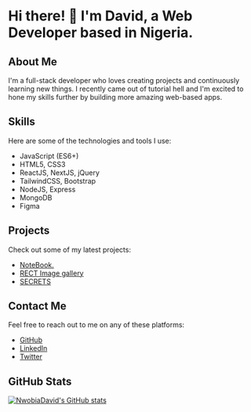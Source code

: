 # Hi there! 👋 I'm David, a Web Developer based in Nigeria.

## About Me
I'm a full-stack developer who loves creating projects and continuously learning new things. I recently came out of tutorial hell and I'm excited to hone my skills further by building more amazing web-based apps. 

## Skills
Here are some of the technologies and tools I use:

- JavaScript (ES6+)
- HTML5, CSS3
- ReactJS, NextJS, jQuery
- TailwindCSS, Bootstrap
- NodeJS, Express
- MongoDB
- Figma

## Projects
Check out some of my latest projects:

- [NoteBook.](https://notebook-nglu.onrender.com)
- [RECT Image gallery](https://aesthetic-boba-50acb6.netlify.app)
- [SECRETS](https://secret-fkvw.onrender.com)

## Contact Me
Feel free to reach out to me on any of these platforms:

- [GitHub](https://github.com/NwobiaDavid)
- [LinkedIn](https://www.linkedin.com/in/nwobia-david-a17693237/)
- [Twitter](https://twitter.com/david_nwobia)

## GitHub Stats
[![NwobiaDavid's GitHub stats](https://github-readme-stats.vercel.app/api?username=NwobiaDavid&show_icons=true&hide=&title_color=0891b2&text_color=ffffff&icon_color=0891b2&bg_color=1c1917&hide_border=true&show_icons=true)](https://github.com/NwobiaDavid)
